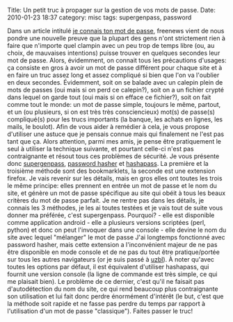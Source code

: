 Title: Un petit truc à propager sur la gestion de vos mots de passe.
Date: 2010-01-23 18:37
category: misc
tags: supergenpass, password

Dans un article intitulé
[je connais ton mot de passe](http://www.freenews.fr/spip.php?article7661),
freenews vient de nous pondre une nouvelle preuve que la plupart
des gens n'ont strictement rien à faire que n'importe quel clampin
avec un peu trop de temps libre (ou, au choix, de mauvaises
intentions) puisse trouver en quelques secondes leur mot de passe.
Alors, évidemment, on connait tous les précautions d'usages: ça
consiste en gros à avoir un mot de passe différent pour chaque site
et à en faire un truc assez long et assez compliqué si bien que
l'on va l'oublier en deux secondes. Évidemment, soit on se balade
avec un calepin plein de mots de passes (oui mais si on perd ce
calepin?), soit on a un fichier crypté dans lequel on garde tout
(oui mais si on efface ce fichier?), soit on fait comme tout le
monde: un mot de passe simple, toujours le même, partout, et un (ou
plusieurs, si on est très très consciencieux) mot(s) de passe(s)
compliqué(s) pour les trucs importants (la banque, les achats en
lignes, les mails, le boulot). Afin de vous aider à remédier à
cela, je vous propose d'utiliser une astuce que je pensais connue
mais qui finalement ne l'est pas tant que ça. Alors attention,
parmi mes amis, je pense être pratiquement le seul à utiliser la
technique suivante, et pourtant celle-ci n'est pas contraignante et
résout tous ces problèmes de sécurité. Je vous présente donc
[supergenpass](http://supergenpass.com/),
[password hasher](https://addons.mozilla.org/en-US/firefox/addon/3282)
et [hashapass](http://www.hashapass.com/). La première et la
troisième méthode sont des bookmarklets, la seconde est une
extension firefox. Je vais revenir sur les détails, mais en gros
elles ont toutes les trois le même principe: elles prennent en
entrée un mot de passe et le nom du site, et génère un mot de passe
spécifique au site qui obéit à tous les beaux critères du mot de
passe parfait. Je ne rentre pas dans les détails, je connais les 3
méthodes, je les ai toutes testées et je vais tout de suite vous
donner ma préférée, c'est supergenpass. Pourquoi? - elle est
disponible comme application android - elle a plusieurs versions
scriptées (perl, python) et donc on peut l'invoquer dans une
console - elle devine le nom du site avec lequel "mélanger" le mot
de passe J'ai longtemps fonctionné avec password hasher, mais cette
extension a l'inconvénient majeur de ne pas être disponible en mode
console et de ne pas du tout être pratique/portée sur tous les
autres navigateurs (or je suis passé à
[uzbl](http://www.uzbl.org)). À noter qu'avec toutes les options
par défaut, il est équivalent d'utiliser hashapass, qui fournit une
version console (la ligne de commande est très simple, ce qui me
plaisait bien). Le problème de ce dernier, c'est qu'il ne faisait
pas d'autodétection du nom du site, ce qui rend beaucoup plus
contraignante son utilisation et lui fait donc perdre énormément
d'intérêt (le but, c'est que la méthode soit rapide et ne fasse pas
perdre du temps par rapport à l'utilisation d'un mot de passe
"classique"). Faites passer le truc!



